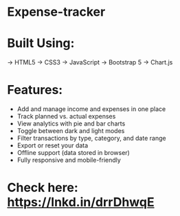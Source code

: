 # Expense-tracker

# Built Using:
-> HTML5 
-> CSS3 
-> JavaScript 
-> Bootstrap 5 
-> Chart.js

# Features:
- Add and manage income and expenses in one place
- Track planned vs. actual expenses
- View analytics with pie and bar charts
- Toggle between dark and light modes
- Filter transactions by type, category, and date range
- Export or reset your data
- Offline support (data stored in browser)
- Fully responsive and mobile-friendly

# Check here: https://lnkd.in/drrDhwqE
